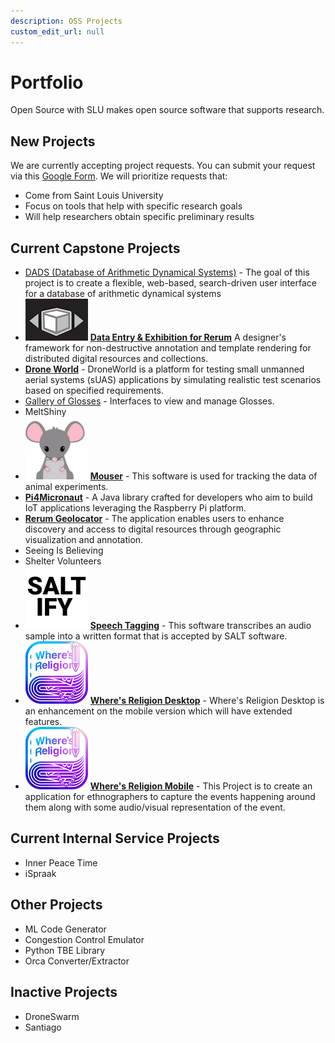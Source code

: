 ```yaml
---
description: OSS Projects
custom_edit_url: null
---
```


# Portfolio

Open Source with SLU makes open source software that supports research.

## New Projects

We are currently accepting project requests. You can submit your request via this [Google Form](https://forms.gle/QwJYztXK5VrXG6K38). We will prioritize requests that:

- Come from Saint Louis University
- Focus on tools that help with specific research goals
- Will help researchers obtain specific preliminary results

## Current Capstone Projects

<!-- - ![Alt](project_name/100x100.png) **Project Name** One-sentence description of the purpose of the project -->
- [DADS (Database of Arithmetic Dynamical Systems)](project_dads/about) - The goal of this project is to create a flexible, web-based, search-driven user interface for a database of arithmetic dynamical systems
- ![DEER](project_deer/deer_100.jpg) **[Data Entry & Exhibition for Rerum](project_deer/about)** A designer's framework for non-destructive annotation and template rendering for distributed digital resources and collections.
- **[Drone World](project_droneworld/about)** - DroneWorld is a platform for testing small unmanned aerial systems (sUAS) applications by simulating realistic test scenarios based on specified requirements.
- [Gallery of Glosses](./project_gallery_of_glosses/about) - Interfaces to view and manage Glosses. 
- MeltShiny
- ![Mouser](project_mouser/100x100.png) [**Mouser**](project_mouser/about) - This software is used for tracking the data of animal experiments.
- **[Pi4Micronaut](project_pi4micronaut/about)** - A Java library crafted for developers who aim to build IoT  applications leveraging the Raspberry Pi platform.
- **[Rerum Geolocator](project_rerum_geolocator/about)** - The application enables users to enhance discovery and access to digital resources through geographic visualization and annotation.
- Seeing Is Believing
- Shelter Volunteers
- ![Alt](project_saltify/100x100.png) [**Speech Tagging**](project_saltify/about) - This software transcribes an audio sample into a written format that is accepted by SALT software.
- ![Where's Religion Desktop](project_wheres_religion_desktop/100x100.png) [**Where's Religion Desktop**](project_wheres_religion_desktop/about) - Where's Religion Desktop is an enhancement on the mobile version which will have extended features.
- ![Where's Religion Mobile](project_wheres_religion_mobile/100x100.png) [**Where's Religion Mobile**](project_wheres_religion_mobile/about) - This Project is to create an application for ethnographers to capture the events happening around them along with some audio/visual representation of the event.

## Current Internal Service Projects

- Inner Peace Time
- iSpraak

## Other Projects

- ML Code Generator
- Congestion Control Emulator
- Python TBE Library
- Orca Converter/Extractor

## Inactive Projects

- DroneSwarm
- Santiago

